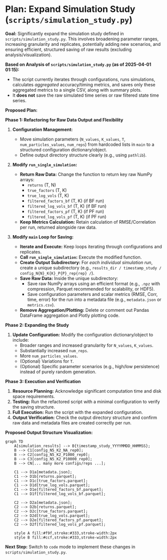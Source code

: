 # Plan: Expand Simulation Study (`scripts/simulation_study.py`)

**Goal:** Significantly expand the simulation study defined in `scripts/simulation_study.py`. This involves broadening parameter ranges, increasing granularity and replicates, potentially adding new scenarios, and ensuring efficient, structured saving of raw results (excluding analysis/visualization).

**Based on Analysis of `scripts/simulation_study.py` (as of 2025-04-01 01:15):**

*   The script currently iterates through configurations, runs simulations, calculates *aggregated* accuracy/timing metrics, and saves only these aggregated metrics to a single CSV, along with summary plots.
*   It **does not** save the raw simulated time series or raw filtered state time series.

**Proposed Plan:**

**Phase 1: Refactoring for Raw Data Output and Flexibility**

1.  **Configuration Management:**
    *   Move simulation parameters (`N_values`, `K_values`, `T`, `num_particles_values`, `num_reps`) from hardcoded lists in `main` to a structured configuration dictionary/object.
    *   Define output directory structure clearly (e.g., using `pathlib`).

2.  **Modify `run_single_simulation`:**
    *   **Return Raw Data:** Change the function to return key raw NumPy arrays:
        *   `returns` (T, N)
        *   `true_factors` (T, K)
        *   `true_log_vols` (T, K)
        *   `filtered_factors_bf` (T, K) (if BF run)
        *   `filtered_log_vols_bf` (T, K) (if BF run)
        *   `filtered_factors_pf` (T, K) (if PF run)
        *   `filtered_log_vols_pf` (T, K) (if PF run)
    *   **Keep Metrics Calculation:** Retain calculation of RMSE/Correlation per run, returned alongside raw data.

3.  **Modify `main` Loop for Saving:**
    *   **Iterate and Execute:** Keep loops iterating through configurations and replicates.
    *   **Call `run_single_simulation`:** Execute the modified function.
    *   **Create Output Subdirectory:** For *each individual simulation run*, create a unique subdirectory (e.g., `results_dir / timestamp_study / config_N{N}_K{K}_P{P}_rep{rep} /`).
    *   **Save Raw Data:** Inside the unique subdirectory:
        *   Save raw NumPy arrays using an efficient format (e.g., `.npz` with compression, Parquet recommended for scalability, or HDF5).
        *   Save configuration parameters and scalar metrics (RMSE, Corr, time, error) for the run into a metadata file (e.g., `metadata.json` or `metrics.csv`).
    *   **Remove Aggregation/Plotting:** Delete or comment out Pandas DataFrame aggregation and Plotly plotting code.

**Phase 2: Expanding the Study**

1.  **Update Configuration:** Modify the configuration dictionary/object to include:
    *   Broader ranges and increased granularity for `N_values`, `K_values`.
    *   Substantially increased `num_reps`.
    *   More `num_particles_values`.
    *   (Optional) Variations for `T`.
    *   (Optional) Specific parameter scenarios (e.g., high/low persistence) instead of purely random generation.

**Phase 3: Execution and Verification**

1.  **Resource Planning:** Acknowledge significant computation time and disk space requirements.
2.  **Testing:** Run the refactored script with a minimal configuration to verify the saving structure.
3.  **Full Execution:** Run the script with the expanded configuration.
4.  **Output Verification:** Check the output directory structure and confirm raw data and metadata files are created correctly per run.

**Proposed Output Structure Visualization:**

```mermaid
graph TD
    A[simulation_results] --> B{timestamp_study_YYYYMMDD_HHMMSS};
    B --> C1[config_N5_K2_NA_rep0];
    B --> C2[config_N5_K2_P1000_rep0];
    B --> C3[config_N5_K2_P10000_rep0];
    B --> CN[... many more configs/reps ...];

    C1 --> D1a[metadata.json];
    C1 --> D1b[returns.parquet];
    C1 --> D1c[true_factors.parquet];
    C1 --> D1d[true_log_vols.parquet];
    C1 --> D1e[filtered_factors_bf.parquet];
    C1 --> D1f[filtered_log_vols_bf.parquet];

    C2 --> D2a[metadata.json];
    C2 --> D2b[returns.parquet];
    C2 --> D2c[true_factors.parquet];
    C2 --> D2d[true_log_vols.parquet];
    C2 --> D2e[filtered_factors_pf.parquet];
    C2 --> D2f[filtered_log_vols_pf.parquet];

    style A fill:#f9f,stroke:#333,stroke-width:2px
    style B fill:#ccf,stroke:#333,stroke-width:2px
```

**Next Step:** Switch to `code` mode to implement these changes in `scripts/simulation_study.py`.